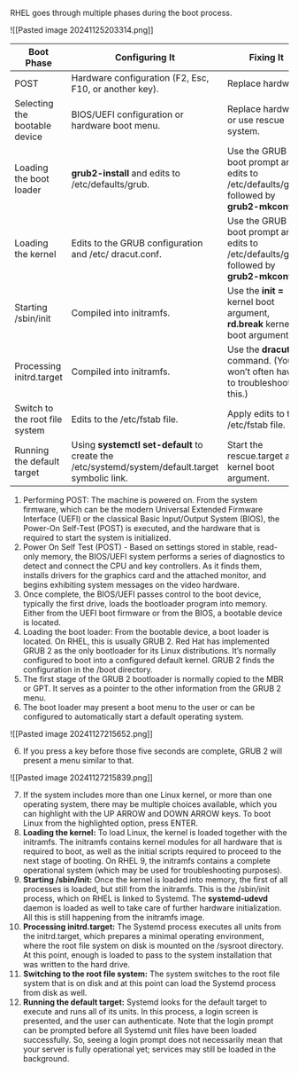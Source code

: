 RHEL goes through multiple phases during the boot process. 

![[Pasted image 20241125203314.png]]

| Boot Phase                     | Configuring It                                                                                  | Fixing It                                                                                |
| ------------------------------ | ----------------------------------------------------------------------------------------------- | ---------------------------------------------------------------------------------------- |
| POST                           | Hardware configuration (F2, Esc, F10, or another key).                                          | Replace hardware.                                                                        |
| Selecting the bootable device  | BIOS/UEFI configuration or hardware boot menu.                                                  | Replace hardware or use rescue system.                                                   |
| Loading the boot loader        | **grub2-install** and edits to /etc/defaults/grub.                                              | Use the GRUB boot prompt and edits to /etc/defaults/grub, followed by **grub2-mkconfig** |
| Loading the kernel             | Edits to the GRUB configuration and /etc/ dracut.conf.                                          | Use the GRUB boot prompt and edits to /etc/defaults/grub, followed by **grub2-mkconfig** |
| Starting /sbin/init            | Compiled into initramfs.                                                                        | Use the **init =** kernel boot argument, **rd.break** kernel boot argument.              |
| Processing initrd.target       | Compiled into initramfs.                                                                        | Use the **dracut** command. (You won’t often have to troubleshoot this.)                 |
| Switch to the root file system | Edits to the /etc/fstab file.                                                                   | Apply edits to the /etc/fstab file.                                                      |
| Running the default target     | Using **systemctl set-default** to create the /etc/systemd/system/default.target symbolic link. | Start the rescue.target as a kernel boot argument.                                       |

1. Performing POST: The machine is powered on. From the system firmware, which can be the modern Universal Extended Firmware Interface (UEFI) or the classical Basic Input/Output System (BIOS), the Power-On Self-Test (POST) is executed, and the hardware that is required to start the system is initialized.
2. Power On Self Test (POST) - Based on settings stored in stable, read-only memory, the BIOS/UEFI system performs a series of diagnostics to detect and connect the CPU and key controllers. As it finds them, installs drivers for the graphics card and the attached monitor, and begins exhibiting system messages on the video hardware. 
3. Once complete, the BIOS/UEFI passes control to the boot device, typically the first drive, loads the bootloader program into memory. Either from the UEFI boot firmware or from the BIOS, a bootable device is located.
4. Loading the boot loader: From the bootable device, a boot loader is located. On RHEL, this is usually GRUB 2.  Red Hat has implemented GRUB 2 as the only bootloader for its Linux distributions. It’s normally configured to boot into a configured default kernel. GRUB 2 finds the configuration in the /boot directory.
5. The first stage of the GRUB 2 bootloader is normally copied to the MBR or GPT. It serves as a pointer to the other information from the GRUB 2 menu.
6. The boot loader may present a boot menu to the user or can be configured to automatically start a default operating system.

![[Pasted image 20241127215652.png]]

6. If you press a key before those five seconds are complete, GRUB 2 will present a menu similar to that. 

![[Pasted image 20241127215839.png]]

7. If the system includes more than one Linux kernel, or more than one operating system, there may be multiple choices available, which you can highlight with the UP ARROW and DOWN ARROW keys. To boot Linux from the highlighted option, press ENTER.
9. **Loading the kernel:** To load Linux, the kernel is loaded together with the initramfs. The initramfs contains kernel modules for all hardware that is required to boot, as well as the initial scripts required to proceed to the next stage of booting. On RHEL 9, the initramfs contains a complete operational system (which may be used for troubleshooting purposes).
10. **Starting /sbin/init:** Once the kernel is loaded into memory, the first of all processes is loaded, but still from the initramfs. This is the /sbin/init process, which on RHEL is linked to Systemd. The **systemd-udevd** daemon is loaded as well to take care of further hardware initialization. All this is still happening from the initramfs image.
11. **Processing initrd.target:** The Systemd process executes all units from the initrd.target, which prepares a minimal operating environment, where the root file system on disk is mounted on the /sysroot directory. At this point, enough is loaded to pass to the system installation that was written to the hard drive.
12. **Switching to the root file system:** The system switches to the root file system that is on disk and at this point can load the Systemd process from disk as well.
13. **Running the default target:** Systemd looks for the default target to execute and runs all of its units. In this process, a login screen is presented, and the user can authenticate. Note that the login prompt can be prompted before all Systemd unit files have been loaded successfully. So, seeing a login prompt does not necessarily mean that your server is fully operational yet; services may still be loaded in the background.



